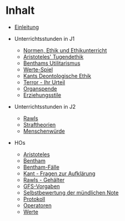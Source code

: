 # Inhalt

* [Einleitung](README.md)
* Unterrichtsstunden in J1
  * [Normen, Ethik und Ethikunterricht](normen_ethik_und_ethikunterricht.md)
  * [Aristoteles' Tugendethik](aristoteles.md)
  * [Benthams Utilitarismus](utilitarismus_Bentham.md)
  * [Werte-Spiel](werte-spiel.md)
  * [Kants Deontologische Ethik](kant_ki.md)
  * [Terror - Ihr Urteil](terror_ihr_urteil.md)
  * [Organspende](organspende.md)
  * [Erziehungsstile](erziehungsstile.md)

* Unterrichtsstunden in J2
  * [Rawls](rawls.md)
  * [Straftheorien](straftheorien.md)
  * [Menschenwürde](menschenwuerde.md)

* HOs
  * [Aristoteles](HOs/HO_Aristoteles.md)
  * [Bentham](http://www.joachimschmid.ch/docs/PAzBenthJerEinPriM.pdf)
  * [Bentham-Fälle](HOs/HO_Bentham-Fälle.md)
  * [Kant - Fragen zur Aufklärung](HOs/HO_Kant_Fragen-zur-Aufklaerung.md)
  * [Rawls - Gehälter](HOs/HO_Rawls.md)
  * [GFS-Vorgaben](HOs/GFS-Vorgaben_Ethik_Kursstufe.md)
  * [Selbstbewertung der mündlichen Note](HOs/Selbstbewertung_Ethik.pdf)
  * [Protokoll](HOs/Protokoll.md)
  * [Operatoren](http://www.bildungsplaene-bw.de/,Lde/Startseite/BP2016BW_ALLG/BP2016BW_ALLG_GYM_ETH_OP)
  * [Werte](HOs/HO_Werte.md)
